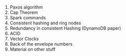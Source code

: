 1. Paxos algorithm
2. Cap Theorem
3. Spark commands
4. Consistent hashing and ring nodes
5. Redundancy in consistent Hashing (DynamoDB paper)
6. ACID
7. Vector Clocks
8. Back of the envelope numbers
9. Material on other stuff